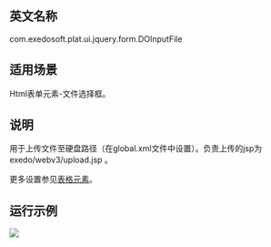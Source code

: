 ## 英文名称 ##

com.exedosoft.plat.ui.jquery.form.DOInputFile

## 适用场景 ##

Html表单元素-文件选择框。

## 说明 ##

用于上传文件至硬盘路径（在global.xml文件中设置）。负责上传的jsp为exedo/webv3/upload.jsp  。


更多设置参见[表格元素](ConfigGridItem.md)。

## 运行示例 ##


<img src='http://eeplat.googlecode.com/files/controller_ui.png' />